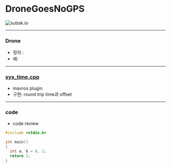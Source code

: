 # DroneGoesNoGPS 
![subak.io](http://subak.io/wp-content/uploads/2015/04/subak_red_favicon_100x100.png)


---

### Drone

- 정의 :
- 왜: 


---

### [sys_time.cpp](https://github.com/mavlink/mavros/blob/master/mavros/src/plugins/sys_time.cpp)

- mavros plugin
- 구현: round trip time과 offset 

---


### code
- code review

```c++
#include <stdio.h>

int main() 
{
  int a, b = 0, 1;
  return 1;
}
```

